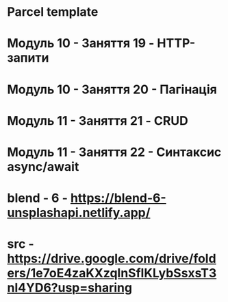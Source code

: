 # Parcel template

# Модуль 10 - Заняття 19 - HTTP-запити

# Модуль 10 - Заняття 20 - Пагінація

# Модуль 11 - Заняття 21 - CRUD

# Модуль 11 - Заняття 22 - Синтаксис async/await

# blend - 6 - https://blend-6-unsplashapi.netlify.app/

# src - https://drive.google.com/drive/folders/1e7oE4zaKXzqlnSflKLybSsxsT3nl4YD6?usp=sharing

